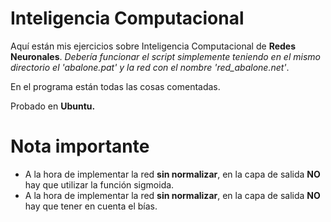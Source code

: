 # Inteligencia Computacional
Aquí están mis ejercicios sobre Inteligencia Computacional de **Redes Neuronales**. *Debería funcionar el script simplemente teniendo en el mismo directorio el 'abalone.pat' y la red con el nombre 'red_abalone.net'*.

En el programa están todas las cosas comentadas.

Probado en **Ubuntu.**

# Nota importante
* A la hora de implementar la red **sin normalizar**, en la capa de salida **NO** hay que utilizar la función sigmoida.
* A la hora de implementar la red **sin normalizar**, en la capa de salida **NO** hay que tener en cuenta el bías.
